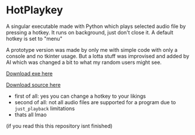# HotPlaykey
A singular executable made with Python which plays selected audio file by pressing a hotkey. It runs on background, just don't close it. A default hotkey is set to "menu"

A prototype version was made by only me with simple code with only a console and no tkinter usage. But a lotta stuff was improvised and added by AI which was changed a bit to what my random users might see.

[Download exe here](https://youtu.be/yPYZpwSpKmA?si=uNfAOzFagH8OLoe0)
 
[Download source here](https://youtu.be/yPYZpwSpKmA?si=uNfAOzFagH8OLoe0)

- first of all: yes you can change a hotkey to your likings
- second of all: not all audio files are supported for a program due to `just_playback` limitations
- thats all lmao

(if you read this this repository isnt finished)
